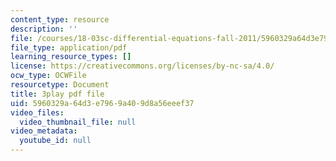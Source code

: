 ```yaml
---
content_type: resource
description: ''
file: /courses/18-03sc-differential-equations-fall-2011/5960329a64d3e7969a409d8a56eeef37_YQ7HEE8-OfA.pdf
file_type: application/pdf
learning_resource_types: []
license: https://creativecommons.org/licenses/by-nc-sa/4.0/
ocw_type: OCWFile
resourcetype: Document
title: 3play pdf file
uid: 5960329a-64d3-e796-9a40-9d8a56eeef37
video_files:
  video_thumbnail_file: null
video_metadata:
  youtube_id: null
---
```

